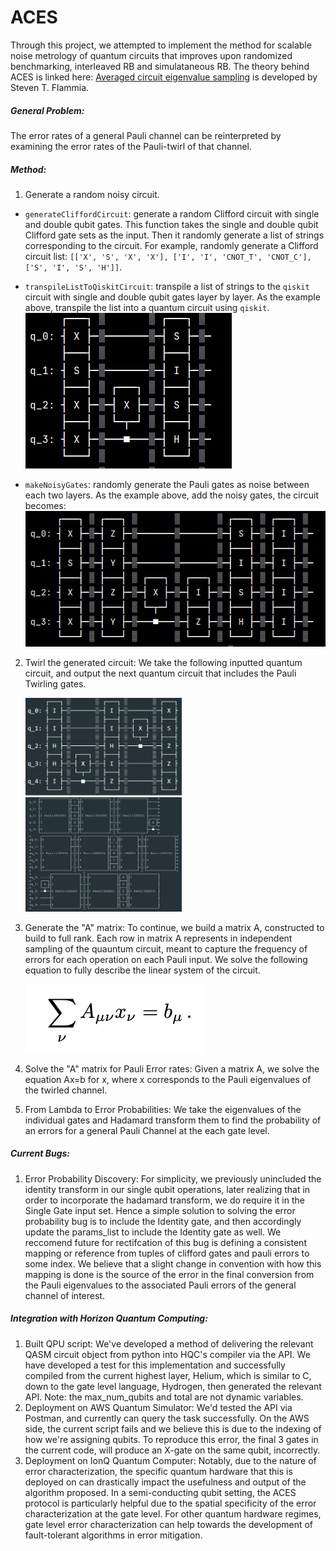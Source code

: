 # ACES

Through this project, we attempted to implement the method for scalable noise metrology of quantum circuits that improves upon randomized benchmarking, interleaved RB and simulataneous RB. The theory behind ACES is linked here: [Averaged circuit eigenvalue sampling](https://arxiv.org/pdf/2108.05803.pdf) is developed by Steven T. Flammia.

##### General Problem:

The error rates of a general Pauli channel can be reinterpreted by examining the error rates of the Pauli-twirl of that channel.

##### Method:

1) Generate a random noisy circuit.
- ```generateCliffordCircuit```: generate a random Clifford circuit with single and double qubit gates. This function takes the single and double qubit Clifford gate sets as the input. Then it randomly generate a list of strings corresponding to the circuit.
For example, randomly generate a Clifford circuit list: ```[['X', 'S', 'X', 'X'], ['I', 'I', 'CNOT_T', 'CNOT_C'], ['S', 'I', 'S', 'H']]```.

- ```transpileListToQiskitCircuit```: transpile a list of strings to the ```qiskit``` circuit with single and double qubit gates layer by layer.
As the example above, transpile the list into a quantum circuit using ```qiskit```.
![original](image/README/originalCircuit.png)
 
- ```makeNoisyGates```: randomly generate the Pauli gates as noise between each two layers.
As the example above, add the noisy gates, the circuit becomes:
![noisy](image/README/noisyCircuit.png)

2) Twirl the generated circuit: We take the following inputted quantum circuit, and output the next quantum circuit that includes the Pauli Twirling gates.

   <img src="image/README/1701407869598.png" alt="drawing" style="width:250px;"/>
   <img src="image/README/1701408152170.png" alt="drawing" style="width:250px;"/>
3) Generate the "A" matrix: To continue, we build a matrix A, constructed to build to full rank. Each row in matrix A represents in independent sampling of the quauntum circuit, meant to capture the frequency of errors for each operation on each Pauli input. We solve the following equation to fully describe the linear system of the circuit.

   ![1701406425173](image/README/1701406425173.png)
4) Solve the "A" matrix for Pauli Error rates: Given a matrix A, we solve the equation Ax=b for x, where x corresponds to the Pauli eigenvalues of the twirled channel.
5) From Lambda to Error Probabilities: We take the eigenvalues of the individual gates and Hadamard transform them to find the probability of an errors for a general Pauli Channel at the each gate level.

##### Current Bugs:

1) Error Probability Discovery: For simplicity, we previously unincluded the identity transform in our single qubit operations, later realizing that in order to incorporate the hadamard transform, we do require it in the Single Gate input set. Hence a simple solution to solving the error probability bug is to include the Identity gate, and then accordingly update the params_list to include the Identity gate as well. We reccomend future for rectifcation of this bug is defining a consistent mapping or reference from tuples of clifford gates and pauli errors to some index. We believe that a slight change in convention with how this mapping is done is the source of the error in the final conversion from the Pauli eigenvalues to the associated Pauli errors of the general channel of interest.

##### Integration with Horizon Quantum Computing:

1) Built QPU script: We've developed a method of delivering the relevant QASM circuit object from python into HQC's compiler via the API. We have developed a test for this implementation and successfully compiled from the current highest layer, Helium, which is similar to C, down to the gate level language, Hydrogen, then generated the relevant API. Note: the max_num_qubits and total are not dynamic variables.
2) Deployment on AWS Quantum Simulator: We'd tested the API via Postman, and currently can query the task successfully. On the AWS side, the current script fails and we believe this is due to the indexing of how we're assigning qubits. To reproduce this error, the final 3 gates in the current code, will produce an X-gate on the same qubit, incorrectly.
3) Deployment on IonQ Quantum Computer: Notably, due to the nature of error characterization, the specific quantum hardware that this is deployed on can drastically impact the usefulness and output of the algorithm proposed. In a semi-conducting qubit setting, the ACES protocol is particularly helpful due to the spatial specificity of the error characterization at the gate level. For other quantum hardware regimes, gate level error characterization can help towards the development of fault-tolerant algorithms in error mitigation.
